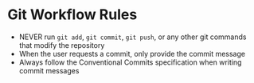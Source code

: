 # Git Workflow Rules

- NEVER run `git add`, `git commit`, `git push`, or any other git commands that modify the repository
- When the user requests a commit, only provide the commit message
- Always follow the Conventional Commits specification when writing commit messages

